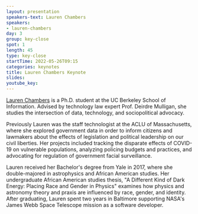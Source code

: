 ```yaml
---
layout: presentation
speakers-text: Lauren Chambers
speakers:
- lauren-chambers
day: 3
group: key-close
spot: 1
length: 45
type: key-close
startTime: 2022-05-26T09:15
categories: keynotes
title: Lauren Chambers Keynote
slides:
youtube_key:
---
```


[Lauren Chambers](https://laurenmarietta.github.io/) is a Ph.D. student at the UC Berkeley School of Information. Advised by technology law expert Prof. Deirdre Mulligan, she studies the intersection of data, technology, and sociopolitical advocacy.

Previously Lauren was the staff technologist at the ACLU of Massachusetts, where she explored government data in order to inform citizens and lawmakers about the effects of legislation and political leadership on our civil liberties. Her projects included tracking the disparate effects of COVID-19 on vulnerable populations, analyzing policing budgets and practices, and advocating for regulation of government facial surveillance.

Lauren received her Bachelor's degree from Yale in 2017, where she double-majored in astrophysics and African American studies. Her undergraduate African American studies thesis, "A Different Kind of Dark Energy: Placing Race and Gender in Physics" examines how physics and astronomy theory and praxis are influenced by race, gender, and identity. After graduating, Lauren spent two years in Baltimore supporting NASA's James Webb Space Telescope mission as a software developer.
